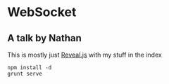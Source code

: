 # WebSocket
## A talk by Nathan

This is mostly just [Reveal.js](https://github.com/hakimel/reveal.js) with my stuff in the index

    npm install -d
    grunt serve